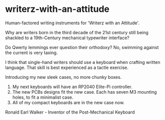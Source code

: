 # writerz-with-an-attitude
Human-factored writing instruments for 'Writerz with an Attitude'.

Why are writers born in the third decade of the 21st century still being shackled to a 19th-Century mechanical typewriter interface?

Do Qwerty lemmings ever question their orthodoxy? No, swimming against the current is very taxing.

I think that single-hand writers should use a keyboard when crafting written language. That skill is best experienced as a tactle exercise.

Introducing my new sleek cases, no more chunky boxes.

1. My next keyboards will have an RP2040 Elite-Pi controller.
2. The new PCBs designs fit the new case. Each has seven M3 mounting holes, to fit a minimalist case.
3. All of my compact keyboards are in the new case now.

Ronald Earl Walker - Inventor of the Post-Mechanical Keyboard
   
